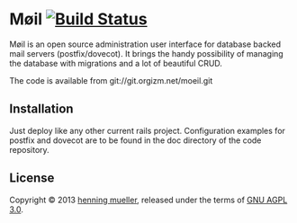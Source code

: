 Møil [![Build Status](https://travis-ci.org/nning/moeil.png?branch=master)](https://travis-ci.org/nning/moeil)
====

Møil is an open source administration user interface for database backed mail
servers (postfix/dovecot). It brings the handy possibility of managing the
database with migrations and a lot of beautiful CRUD.

The code is available from git://git.orgizm.net/moeil.git

Installation
------------

Just deploy like any other current rails project. Configuration examples for
postfix and dovecot are to be found in the doc directory of the code repository.

License
-------

Copyright © 2013 [henning mueller](http://henning.orgizm.net/), released under
the terms of [GNU AGPL 3.0](http://www.gnu.org/licenses/agpl-3.0.html).
